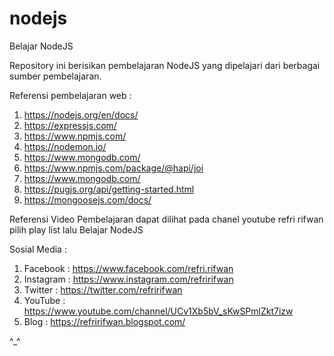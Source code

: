 # nodejs
Belajar NodeJS

Repository ini berisikan pembelajaran NodeJS yang dipelajari dari berbagai sumber pembelajaran.

Referensi pembelajaran web :
1. https://nodejs.org/en/docs/
2. https://expressjs.com/
3. https://www.npmjs.com/
4. https://nodemon.io/
5. https://www.mongodb.com/
6. https://www.npmjs.com/package/@hapi/joi
7. https://www.mongodb.com/
8. https://pugjs.org/api/getting-started.html
9. https://mongoosejs.com/docs/

Referensi Video Pembelajaran dapat dilihat pada chanel youtube refri rifwan pilih play list lalu Belajar NodeJS

Sosial Media :

1. Facebook : https://www.facebook.com/refri.rifwan
2. Instagram : https://www.instagram.com/refririfwan
3. Twitter : https://twitter.com/refririfwan
4. YouTube : https://www.youtube.com/channel/UCv1Xb5bV_sKwSPmlZkt7izw
5. Blog : https://refririfwan.blogspot.com/

^_^